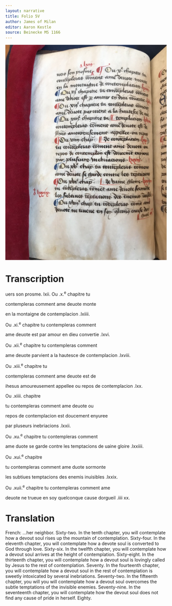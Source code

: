 ```yaml
---
layout: narrative
title: Folio 5V
author: James of Milan
editor: Aaron Kestle
source: Beinecke MS 1166
---
```


![Beinecke MS 1166 Folio 5V](https://raw.githubusercontent.com/oldfrenchtexts/L-aiguillon-d-amour-divine/master/assets/5V.jpg)

# Transcription

uers son prosme. lxii. Ou .x.<sup>e</sup> chapitre tu

contempleras comment ame deuote monte 

en la montaigne de contemplacion .lxiiii. 

Ou .xi.<sup>e</sup> chapitre tu contempleras comment

ame deuote est par amour en dieu convertie .lxvi. 

Ou .xii.<sup>e</sup> chapitre tu contempleras comment

ame deuote parvient a la hautesce de contemplacion .lxviii. 

Ou .xiii.<sup>e</sup> chapitre tu

contempleras comment ame deuote est de

ihesus amoureusement appellee ou repos de contemplacion .lxx. 

Ou .xiiii. chapitre 

tu contempleras comment ame deuote ou 

repos de contemplacion est doucement enyuree

par pluseurs inebriacions .lxxii.

Ou .xu.<sup>e</sup> chapitre tu contempleras comment

ame duote se garde contre les temptacions de uaine gloire .lxxiiii. 

Ou .xui.<sup>e</sup> chapitre 

tu contempleras comment ame duote sormonte 

les subtiues temptacions des enemis inuisibles .lxxix.

Ou .xuii.<sup>e</sup> chapitre tu contempleras comment ame

deuote ne trueue en soy quelconque cause dorgueil .iiii xx.


# Translation

French: …her neighbor. Sixty-two. In the tenth chapter, you will contemplate how a devout soul rises up the mountain of contemplation. Sixty-four. In the eleventh chapter, you will contemplate how a devote soul is converted to God through love. Sixty-six. In the twelfth chapter, you will contemplate how a devout soul arrives at the height of contemplation. Sixty-eight. In the thirteenth chapter, you will contemplate how a devout soul is lovingly called by Jesus to the rest of contemplation. Seventy. In the fourteenth chapter, you will contemplate how a devout soul in the rest of contemplation is sweetly intoxicated by several inebriations. Seventy-two. In the fifteenth chapter, you will you will contemplate how a devout soul overcomes the subtle temptations of the invisible enemies. Seventy-nine. In the seventeenth chapter, you will contemplate how the devout soul does not find any cause of pride in herself. Eighty. 
